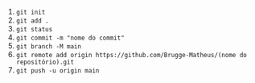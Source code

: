 
1. `git init`
2. `git add .`
3. `git status`
4. `git commit -m "nome do commit"`
5. `git branch -M main`
6. `git remote add origin https://github.com/Brugge-Matheus/(nome do repositório).git`
7. `git push -u origin main`


